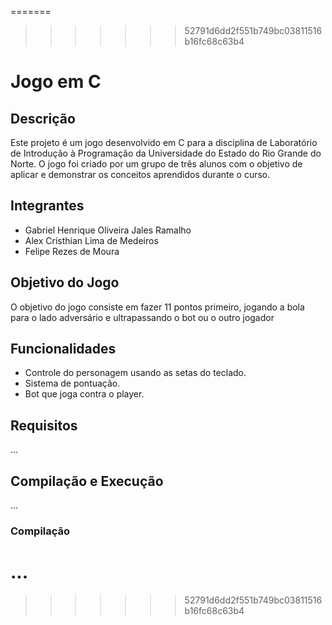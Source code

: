 =======
>>>>>>> 52791d6dd2f551b749bc03811516b16fc68c63b4
# Jogo em C

## Descrição
Este projeto é um jogo desenvolvido em C para a disciplina de Laboratório de Introdução à Programação da Universidade do Estado do Rio Grande do Norte. O jogo foi criado por um grupo de três alunos com o objetivo de aplicar e demonstrar os conceitos aprendidos durante o curso.

## Integrantes
- Gabriel Henrique Oliveira Jales Ramalho
- Alex Cristhian Lima de Medeiros
- Felipe Rezes de Moura

## Objetivo do Jogo
O objetivo do jogo consiste em fazer 11 pontos primeiro, jogando a bola para o lado adversário e ultrapassando o bot
ou o outro jogador

## Funcionalidades
- Controle do personagem usando as setas do teclado.
- Sistema de pontuação.
- Bot que joga contra o player.

## Requisitos
...

## Compilação e Execução
...

### Compilação
...
=======


>>>>>>> 52791d6dd2f551b749bc03811516b16fc68c63b4
